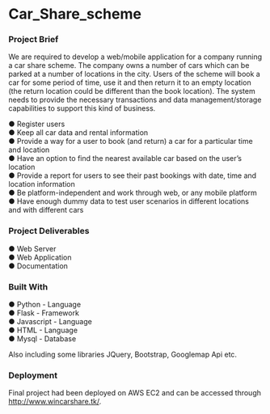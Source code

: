 # Car_Share_scheme

<h3>Project Brief</h3>
We are required to develop a web/mobile application for a company running a car share scheme. The company owns a number of cars which can be parked at a number of locations in the city. Users of the scheme will book a car for some period of time, use it and then return it to an empty location (the return location could be different than the book location). The system needs to provide the necessary transactions and data management/storage capabilities to support this kind of business. 

● Register users</br>
● Keep all car data and rental information</br> 
● Provide a way for a user to book (and return) a car for a particular time and location</br> 
● Have an option to find the nearest available car based on the user’s location</br> 
● Provide a report for users to see their past bookings with date, time and location information</br> 
● Be platform-independent and work through web, or any mobile platform</br> 
● Have enough dummy data to test user scenarios in different locations and with different cars</br> 

<h3>Project Deliverables</h3>
● Web Server</br>
● Web Application</br>
● Documentation</br>

<h3>Built With</h3>
● Python - Language</br>
● Flask - Framework</br>
● Javascript - Language</br>
● HTML - Language</br>
● Mysql - Database</br>

Also including some libraries JQuery, Bootstrap, Googlemap Api etc.

<h3>Deployment</h3>

Final project had been deployed on AWS EC2 and can be accessed through http://www.wincarshare.tk/.

